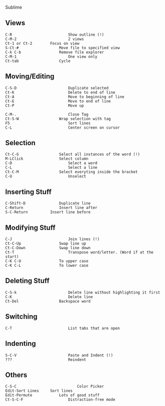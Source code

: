 Sublime

## Views

	C-R							Show outline (!)
	C-M-2						2 views
	Ct-1 or Ct-2 		Focus on view
	S-Ct-#					Move file to specified view
	C-k C-b 				Remove file explorer
	C-M-1						One view only
	Ct-tab					Cycle

## Moving/Editing

	C-S-D						Duplicate selected
	Ct-K						Delete to end of line
	Ct-A						Move to beginning of line
	Ct-E						Move to end of line
	Ct-P						Move up

	C-M-.						Close Tag
	Ct-S-W					Wrap selection with tag
	F5							Sort lines
	C-L							Center screen on cursor

## Selection

	Ct-C-G					Select all instances of the word (!)
	M-LClick				Select column					
	C-D							Select a word
	C-L							Select a line
	Ct-C-M					Select everyting inside the bracket
	C-U							Unselect

## Inserting Stuff

	C-Shift-D				Duplicate line
	C-Return				Insert line after
	S-C-Return			Insert line before

## Modifying Stuff

	C-J							Join lines (!)
	Ct-C-Up					Swap line up
	Ct-C-Down				Swap line down
	Ct-T						Transpose word/letter. (Word if at the start)
	C-K C-U					To upper case
	C-K C-L					To lower case

## Deleting Stuff

	C-S-k						Delete line without highlighting it first
	C-K							Delete line
	Ct-Del					Backspace word

## Switching

	C-T							List tabs that are open


## Indenting

	S-C-V						Paste and Indent (!)
	???							Reindent

## Others

	C-S-C							Color Picker
	Edit-Sort Lines		Sort lines
	Edit-Permute			Lots of good stuff
	Ct-S-C-F					Distraction-free mode
